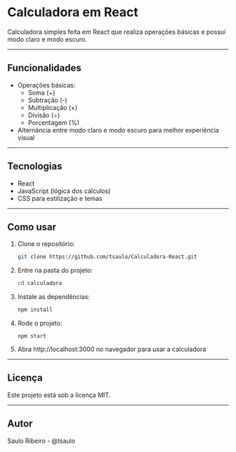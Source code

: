 # Calculadora em React

Calculadora simples feita em React que realiza operações básicas e possui modo claro e modo escuro.

---

## Funcionalidades

- Operações básicas:
  - Soma (+)
  - Subtração (-)
  - Multiplicação (×)
  - Divisão (÷)
  - Porcentagem (%)
- Alternância entre modo claro e modo escuro para melhor experiência visual

---

## Tecnologias

- React
- JavaScript (lógica dos cálculos)
- CSS para estilização e temas

---

## Como usar

1. Clone o repositório:
   ```bash
   git clone https://github.com/tsaulo/Calculadora-React.git

2. Entre na pasta do projeto:
   ```bash
   cd calculadora

3. Instale as dependências:
   ```bash
   npm install

4. Rode o projeto:
   ```
   npm start
   
5. Abra http://localhost:3000 no navegador para usar a calculadora

---

## Licença
Este projeto está sob a licença MIT. 

---

## Autor
Saulo Ribeiro - @tsaulo

